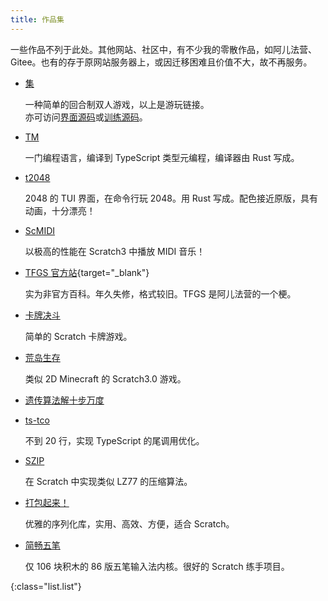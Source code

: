 ```yaml
---
title: 作品集
---
```


一些作品不列于此处。其他网站、社区中，有不少我的零散作品，如阿儿法营、Gitee。也有的存于原网站服务器上，或因迁移困难且价值不大，故不再服务。

- [集](/ji/)

  一种简单的回合制双人游戏，以上是游玩链接。  
  亦可访问[界面源码](https://gitee.com/Zeng_YL/ji-gui)或[训练源码](https://gitee.com/Zeng_YL/ji-train)。

- [TM](https://gitee.com/Zeng_YL/tm)

  一门编程语言，编译到 TypeScript 类型元编程，编译器由 Rust 写成。

- [t2048](https://gitee.com/Zeng_YL/t2048)

  2048 的 TUI 界面，在命令行玩 2048。用 Rust 写成。配色接近原版，具有动画，十分漂亮！

- [ScMIDI](./scmidi)

  以极高的性能在 Scratch3 中播放 MIDI 音乐！

- [TFGS 官方站](../TFGS/){target="_blank"}

  实为非官方百科。年久失修，格式较旧。TFGS 是阿儿法营的一个梗。

- [卡牌决斗](https://gitblock.cn/Projects/828346)

  简单的 Scratch 卡牌游戏。

- [荒岛生存](./schdsc/)

  类似 2D Minecraft 的 Scratch3.0 游戏。

- [遗传算法解十步万度](https://gitee.com/Zeng_YL/ten-steps-10000-degrees)

- [ts-tco](https://gitee.com/Zeng_YL/ts-tco)

  不到 20 行，实现 TypeScript 的尾调用优化。

- [SZIP](https://gitblock.cn/Projects/1020069)

  在 Scratch 中实现类似 LZ77 的压缩算法。

- [打包起来！](https://gitblock.cn/Projects/1141403)

  优雅的序列化库，实用、高效、方便，适合 Scratch。

- [简畅五笔](https://gitblock.cn/Projects/1175191)

  仅 106 块积木的 86 版五笔输入法内核。很好的 Scratch 练手项目。

{:class="list.list"}

<script lang="ts" setup>
  import list from '../../lib/list.module.styl'
</script>